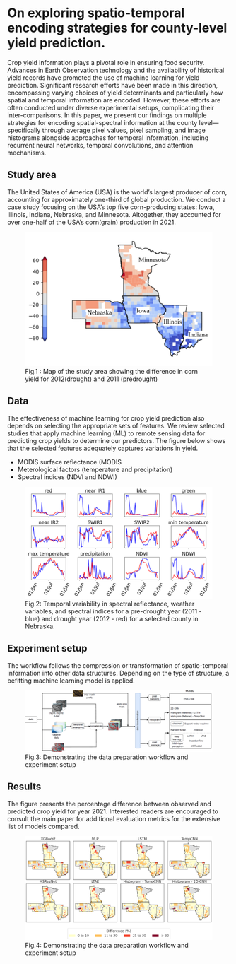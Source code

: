 # On exploring spatio-temporal encoding strategies for county-level yield prediction.

Crop yield information plays a pivotal role in ensuring food security. Advances in Earth Observation technology and the availability of historical yield records have promoted the use of machine learning for yield prediction. Significant research efforts have been made in this direction, encompassing varying choices of yield determinants and particularly how spatial and temporal information are encoded. However, these efforts are often conducted under diverse experimental setups, complicating their inter-comparisons. In this paper, we present our findings on multiple strategies for encoding spatial-spectral information at the county level—specifically through average pixel values, pixel sampling, and image histograms alongside approaches for temporal information, including recurrent neural networks, temporal convolutions, and attention mechanisms.

## Study area
The United States of America (USA) is the world’s largest producer of corn, accounting for approximately one-third of global production. We conduct a case study focusing on the USA’s top five corn-producing states: Iowa, Illinois, Indiana, Nebraska, and Minnesota.  Altogether, they accounted for over one-half of the USA’s corn(grain) production in 2021.
<figure>
  <img src="figs/Figure8_yieldmap20122011.png" alt="Example Image" width="500">
  <figcaption>Fig.1 : Map of the study area showing the difference in corn yield for 2012(drought) and 2011 (predrought) </figcaption>
</figure>

## Data
The effectiveness of machine learning for crop yield prediction also depends on selecting the appropriate sets of features. We review selected studies that apply machine learning (ML) to remote sensing data for
predicting crop yields to determine our predictors. The figure below shows that the selected features adequately captures variations in yield. 
- MODIS surface reflectance (MODIS 
- Meterological factors (temperature and precipitation)
- Spectral indices (NDVI and NDWI)

<figure>
  <img src="figs/Figure10_comparing_profiles.png" alt="Example Image" width="500">
  <figcaption>Fig.2: Temporal variability in spectral reflectance, weather variables, and spectral indices for a pre-drought year (2011 -blue) and drought year (2012 - red) for a selected county in Nebraska. </figcaption>
</figure>

## Experiment setup
The workflow follows the compression or transformation of spatio-temporal information into other data structures.
Depending on the type of structure, a befitting machine learning model is applied.
<figure>
  <img src="figs/experiment_setup.PNG" alt="Example Image" width="500">
  <figcaption>Fig.3: Demonstrating the data preparation workflow and experiment setup </figcaption>
</figure>

## Results
The figure presents the percentage difference between observed and predicted crop yield for year 2021.
Interested readers are encouraged to consult the main paper for additional evaluation metrics for the extensive list of models compared.
<figure>
  <img src="figs/Figure15_prediction_maps.png" alt="Example Image" width="500">
  <figcaption>Fig.4: Demonstrating the data preparation workflow and experiment setup </figcaption>
</figure>
